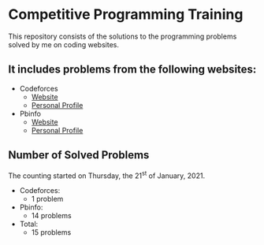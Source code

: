 # Competitive Programming Training

This repository consists of the solutions to the programming problems solved by me on coding websites.

## It includes problems from the following websites:

- Codeforces
  - [Website](https://codeforces.com/)
  - [Personal Profile](https://codeforces.com/profile/TudorGalatan)
- Pbinfo
  - [Website](https://www.pbinfo.ro/)
  - [Personal Profile](https://www.pbinfo.ro/profil/tudorgalatan)

## Number of Solved Problems

The counting started on Thursday, the 21<sup>st</sup> of January, 2021.

- Codeforces:
  - 1 problem
- Pbinfo:
  - 14 problems
- Total:
  - 15 problems